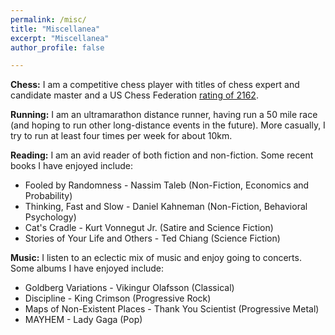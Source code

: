 ```yaml
---
permalink: /misc/
title: "Miscellanea"
excerpt: "Miscellanea"
author_profile: false

---
```


<b>Chess:</b> I am a competitive chess player with titles of chess expert and candidate master and a US Chess Federation [rating of 2162](http://www.uschess.org/msa/MbrDtlMain.php?13928690). 

<b>Running:</b> I am an ultramarathon distance runner, having run a 50 mile race (and hoping to run other long-distance events in the future). More casually, I try to run at least four times per week for about 10km.

<b>Reading:</b> I am an avid reader of both fiction and non-fiction. Some recent books I have enjoyed include:
* Fooled by Randomness - Nassim Taleb (Non-Fiction, Economics and Probability)
* Thinking, Fast and Slow - Daniel Kahneman (Non-Fiction, Behavioral Psychology)
* Cat's Cradle - Kurt Vonnegut Jr. (Satire and Science Fiction)
* Stories of Your Life and Others - Ted Chiang (Science Fiction)

<b>Music:</b> I listen to an eclectic mix of music and enjoy going to concerts. Some albums I have enjoyed include:
* Goldberg Variations - Vikingur Olafsson (Classical)
* Discipline - King Crimson (Progressive Rock)
* Maps of Non-Existent Places - Thank You Scientist (Progressive Metal)
* MAYHEM - Lady Gaga (Pop)
